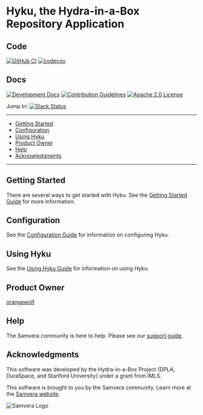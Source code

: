 # Hyku, the Hydra-in-a-Box Repository Application

## Code

[![GitHub CI](https://github.com/samvera/hyku/actions/workflows/build-test-lint.yaml/badge.svg)](https://github.com/samvera/hyku/actions/workflows/build-test-lint.yaml)
[![codecov](https://codecov.io/gh/samvera/hyku/branch/main/graph/badge.svg)](https://codecov.io/gh/samvera/hyku)


## Docs
[![Development Docs](http://img.shields.io/badge/DOCUMENTATION-wiki-blue.svg)](https://github.com/samvera/hyku/wiki)
[![Contribution Guidelines](http://img.shields.io/badge/CONTRIBUTING-Guidelines-blue.svg)](./CONTRIBUTING.md)
[![Apache 2.0 License](http://img.shields.io/badge/APACHE2-license-blue.svg)](./LICENSE)

Jump In: [![Slack Status](http://slack.samvera.org/badge.svg)](http://slack.samvera.org/)

----
  * [Getting Started](./docs/getting-started.md)
  * [Configuration](./docs/configuration.md)
  * [Using Hyku](./docs/using-hyku.md)
  * [Product Owner](#product-owner)
  * [Help](#help)
  * [Acknowledgments](#acknowledgments)

----

## Getting Started

There are several ways to get started with Hyku. See the [Getting Started Guide](./docs/getting-started.md) for more information.

## Configuration

See the [Configuration Guide](./docs/configuration.md) for information on configuring Hyku.

## Using Hyku

See the [Using Hyku Guide](./docs/using-hyku.md) for information on using Hyku.

## Product Owner

[orangewolf](https://github.com/orangewolf)

## Help

The Samvera community is here to help. Please see our [support guide](./docs/support.md).

## Acknowledgments

This software was developed by the Hydra-in-a-Box Project (DPLA, DuraSpace, and Stanford University) under a grant from IMLS.

This software is brought to you by the Samvera community.  Learn more at the
[Samvera website](http://samvera.org/).

![Samvera Logo](https://samvera.atlassian.net/wiki/download/attachments/405216084/samvera-fall-TM-220w-transparent.png?version=1&modificationDate=1540440075555&cacheVersion=1&api=v2)
